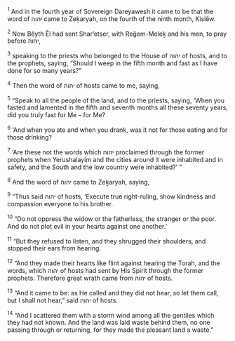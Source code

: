 <sup>1</sup> And in the fourth year of Sovereign Dareyawesh it came to be that the word of יהוה came to Zeḵaryah, on the fourth of the ninth month, Kislĕw.

<sup>2</sup> Now Bĕyth Ĕl had sent Shar’etser, with Reḡem-Meleḵ and his men, to pray before יהוה,

<sup>3</sup> speaking to the priests who belonged to the House of יהוה of hosts, and to the prophets, saying, “Should I weep in the fifth month and fast as I have done for so many years?”

<sup>4</sup> Then the word of יהוה of hosts came to me, saying,

<sup>5</sup> “Speak to all the people of the land, and to the priests, saying, ‘When you fasted and lamented in the fifth and seventh months all these seventy years, did you truly fast for Me – for Me?

<sup>6</sup> ‘And when you ate and when you drank, was it not for those eating and for those drinking?

<sup>7</sup> ‘Are these not the words which יהוה proclaimed through the former prophets when Yerushalayim and the cities around it were inhabited and in safety, and the South and the low country were inhabited?’ ”

<sup>8</sup> And the word of יהוה came to Zeḵaryah, saying,

<sup>9</sup> “Thus said יהוה of hosts, ‘Execute true right-ruling, show kindness and compassion everyone to his brother.

<sup>10</sup> “Do not oppress the widow or the fatherless, the stranger or the poor. And do not plot evil in your hearts against one another.’

<sup>11</sup> “But they refused to listen, and they shrugged their shoulders, and stopped their ears from hearing.

<sup>12</sup> “And they made their hearts like flint against hearing the Torah, and the words, which יהוה of hosts had sent by His Spirit through the former prophets. Therefore great wrath came from יהוה of hosts.

<sup>13</sup> “And it came to be: as He called and they did not hear, so let them call, but I shall not hear,” said יהוה of hosts.

<sup>14</sup> “And I scattered them with a storm wind among all the gentiles which they had not known. And the land was laid waste behind them, no one passing through or returning, for they made the pleasant land a waste.”

